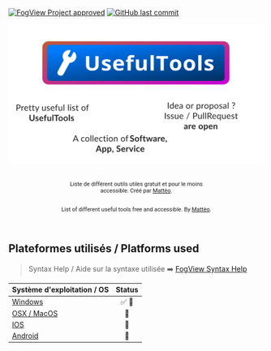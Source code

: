 [![FogView Project approved](https://img.shields.io/badge/FogView%20Quality-approved-00cc66.svg)](https://fogview.web-edu.fr) [![GitHub last commit](https://img.shields.io/github/last-commit/mattixnow/usefultools.svg)](https://github.com/mattixnow/usefultools)
<div align="center">
<img src="res/UsefulTools Hero.svg" alt="Hero" id="hero">
<br>
<br>

<div align="center" style="display:inline-block;width:300px;padding:12px;font-size: 0.8em;font-family: Roboto, Helvetica, Arial;">Liste de différent outils utiles gratuit et pour le moins accessible. Créé par <a href="https://github.com/MattixNow">Mattèo</a>.</div>
<div align="center" style="display:inline-block;width:300px;padding:12px;font-size: 0.8em;font-family: Roboto, Helvetica, Arial;">List of different useful tools free and accessible. By <a href="https://github.com/MattixNow">Mattèo</a>.</div>
</div>
<br>

## Plateformes utilisés / Platforms used
> Syntax Help / Aide sur la syntaxe utilisée :arrow_right: [FogView Syntax Help](https://github.com/FogViewLab/Projects/blob/master/Syntax.md)

| Système d'exploitation / OS | Status                      |
| --------------------------- | :-------------------------: |
| [Windows](Windows.md)       | :white_check_mark: :wrench: |
| [OSX / MacOS](OSX.md)       | :pencil:                    |
| [IOS](IOS.md)               | :pencil:                    |
| [Android](Android.md)       | :pencil:                    |
